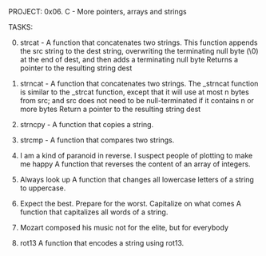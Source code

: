 PROJECT:
0x06. C - More pointers, arrays and strings

TASKS:

0. strcat - A function that concatenates two strings.
This function appends the src string to the dest string, overwriting the terminating null byte (\0) at the end of dest, and then adds a terminating null byte
Returns a pointer to the resulting string dest

1. strncat - A function that concatenates two strings.
The _strncat function is similar to the _strcat function, except that
it will use at most n bytes from src; and
src does not need to be null-terminated if it contains n or more bytes
Return a pointer to the resulting string dest

2. strncpy - A function that copies a string.

3. strcmp - A function that compares two strings.

4. I am a kind of paranoid in reverse. I suspect people of plotting to make me happy
A function that reverses the content of an array of integers.

5. Always look up
A function that changes all lowercase letters of a string to uppercase.

6. Expect the best. Prepare for the worst. Capitalize on what comes
A function that capitalizes all words of a string.

7. Mozart composed his music not for the elite, but for everybody

8. rot13
A function that encodes a string using rot13.
